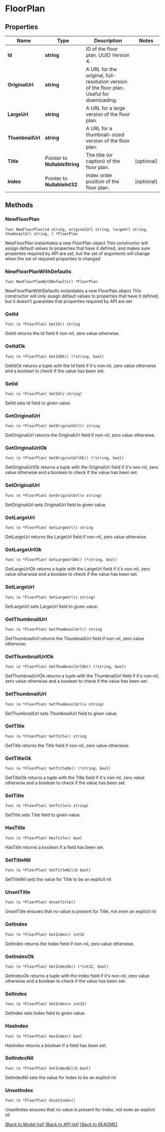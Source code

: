 # FloorPlan

## Properties

Name | Type | Description | Notes
------------ | ------------- | ------------- | -------------
**Id** | **string** | ID of the floor plan. UUID Version 4. | 
**OriginalUrl** | **string** | A URL for the original, full-resolution version of the floor plan. Useful for downloading. | 
**LargeUrl** | **string** | A URL for a large version of the floor plan. | 
**ThumbnailUrl** | **string** | A URL for a thumbnail-sized version of the floor plan. | 
**Title** | Pointer to **NullableString** | The title (or caption) of the floor plan. | [optional] 
**Index** | Pointer to **NullableInt32** | Index order position of the floor plan. | [optional] 

## Methods

### NewFloorPlan

`func NewFloorPlan(id string, originalUrl string, largeUrl string, thumbnailUrl string, ) *FloorPlan`

NewFloorPlan instantiates a new FloorPlan object
This constructor will assign default values to properties that have it defined,
and makes sure properties required by API are set, but the set of arguments
will change when the set of required properties is changed

### NewFloorPlanWithDefaults

`func NewFloorPlanWithDefaults() *FloorPlan`

NewFloorPlanWithDefaults instantiates a new FloorPlan object
This constructor will only assign default values to properties that have it defined,
but it doesn't guarantee that properties required by API are set

### GetId

`func (o *FloorPlan) GetId() string`

GetId returns the Id field if non-nil, zero value otherwise.

### GetIdOk

`func (o *FloorPlan) GetIdOk() (*string, bool)`

GetIdOk returns a tuple with the Id field if it's non-nil, zero value otherwise
and a boolean to check if the value has been set.

### SetId

`func (o *FloorPlan) SetId(v string)`

SetId sets Id field to given value.


### GetOriginalUrl

`func (o *FloorPlan) GetOriginalUrl() string`

GetOriginalUrl returns the OriginalUrl field if non-nil, zero value otherwise.

### GetOriginalUrlOk

`func (o *FloorPlan) GetOriginalUrlOk() (*string, bool)`

GetOriginalUrlOk returns a tuple with the OriginalUrl field if it's non-nil, zero value otherwise
and a boolean to check if the value has been set.

### SetOriginalUrl

`func (o *FloorPlan) SetOriginalUrl(v string)`

SetOriginalUrl sets OriginalUrl field to given value.


### GetLargeUrl

`func (o *FloorPlan) GetLargeUrl() string`

GetLargeUrl returns the LargeUrl field if non-nil, zero value otherwise.

### GetLargeUrlOk

`func (o *FloorPlan) GetLargeUrlOk() (*string, bool)`

GetLargeUrlOk returns a tuple with the LargeUrl field if it's non-nil, zero value otherwise
and a boolean to check if the value has been set.

### SetLargeUrl

`func (o *FloorPlan) SetLargeUrl(v string)`

SetLargeUrl sets LargeUrl field to given value.


### GetThumbnailUrl

`func (o *FloorPlan) GetThumbnailUrl() string`

GetThumbnailUrl returns the ThumbnailUrl field if non-nil, zero value otherwise.

### GetThumbnailUrlOk

`func (o *FloorPlan) GetThumbnailUrlOk() (*string, bool)`

GetThumbnailUrlOk returns a tuple with the ThumbnailUrl field if it's non-nil, zero value otherwise
and a boolean to check if the value has been set.

### SetThumbnailUrl

`func (o *FloorPlan) SetThumbnailUrl(v string)`

SetThumbnailUrl sets ThumbnailUrl field to given value.


### GetTitle

`func (o *FloorPlan) GetTitle() string`

GetTitle returns the Title field if non-nil, zero value otherwise.

### GetTitleOk

`func (o *FloorPlan) GetTitleOk() (*string, bool)`

GetTitleOk returns a tuple with the Title field if it's non-nil, zero value otherwise
and a boolean to check if the value has been set.

### SetTitle

`func (o *FloorPlan) SetTitle(v string)`

SetTitle sets Title field to given value.

### HasTitle

`func (o *FloorPlan) HasTitle() bool`

HasTitle returns a boolean if a field has been set.

### SetTitleNil

`func (o *FloorPlan) SetTitleNil(b bool)`

 SetTitleNil sets the value for Title to be an explicit nil

### UnsetTitle
`func (o *FloorPlan) UnsetTitle()`

UnsetTitle ensures that no value is present for Title, not even an explicit nil
### GetIndex

`func (o *FloorPlan) GetIndex() int32`

GetIndex returns the Index field if non-nil, zero value otherwise.

### GetIndexOk

`func (o *FloorPlan) GetIndexOk() (*int32, bool)`

GetIndexOk returns a tuple with the Index field if it's non-nil, zero value otherwise
and a boolean to check if the value has been set.

### SetIndex

`func (o *FloorPlan) SetIndex(v int32)`

SetIndex sets Index field to given value.

### HasIndex

`func (o *FloorPlan) HasIndex() bool`

HasIndex returns a boolean if a field has been set.

### SetIndexNil

`func (o *FloorPlan) SetIndexNil(b bool)`

 SetIndexNil sets the value for Index to be an explicit nil

### UnsetIndex
`func (o *FloorPlan) UnsetIndex()`

UnsetIndex ensures that no value is present for Index, not even an explicit nil

[[Back to Model list]](../README.md#documentation-for-models) [[Back to API list]](../README.md#documentation-for-api-endpoints) [[Back to README]](../README.md)


